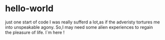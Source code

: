# hello-world
just one start of code
I was really sufferd a lot,as if the adveristy tortures me into unspeakable agony.
So,I may need some alien experiences to regain the pleasure of life.
I`m here !
